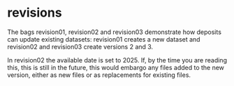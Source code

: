 revisions
=========

The bags revision01, revision02 and revision03 demonstrate how deposits can update existing datasets: revision01 creates a new
dataset and revision02 and revision03 create versions 2 and 3. 

In revision02 the available date is set to 2025. If, by the time you are reading this, this is still in the future, this would 
embargo any files added to the new version, either as new files or as replacements for existing files.
